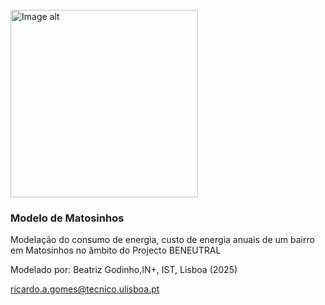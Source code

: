 <br />
<img
  src="https://i.imgur.com/V40OBOx.jpeg"
  alt="Image alt"
  width="300px"
/>

### Modelo de Matosinhos

Modelação do consumo de energia, custo de energia anuais de um bairro em Matosinhos no âmbito do Projecto BENEUTRAL

Modelado por: Beatriz Godinho,IN+, IST, Lisboa (2025)

ricardo.a.gomes@tecnico.ulisboa.pt
